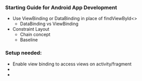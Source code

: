### Starting Guide for Android App Development

- Use ViewBinding or DataBinding in place of findViewById<>
  - DataBinding vs ViewBinding
- Constraint Layout
  - Chain concept
  - Baseline



### Setup needed:
- Enable view binding to access views on activity/fragment
- 
- 
